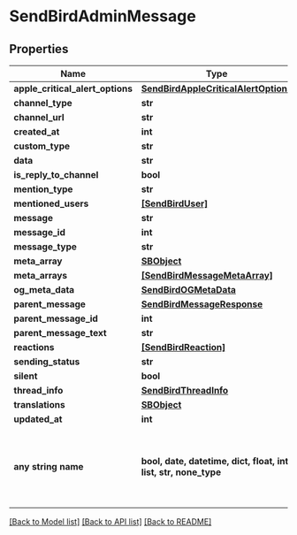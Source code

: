 # SendBirdAdminMessage


## Properties
Name | Type | Description | Notes
------------ | ------------- | ------------- | -------------
**apple_critical_alert_options** | [**SendBirdAppleCriticalAlertOptions**](SendBirdAppleCriticalAlertOptions.md) |  | [optional] 
**channel_type** | **str** |  | [optional] 
**channel_url** | **str** |  | [optional] 
**created_at** | **int** |  | [optional] 
**custom_type** | **str** |  | [optional] 
**data** | **str** |  | [optional] 
**is_reply_to_channel** | **bool** |  | [optional] 
**mention_type** | **str** |  | [optional] 
**mentioned_users** | [**[SendBirdUser]**](SendBirdUser.md) |  | [optional] 
**message** | **str** |  | [optional] 
**message_id** | **int** |  | [optional] 
**message_type** | **str** |  | [optional] 
**meta_array** | [**SBObject**](SBObject.md) |  | [optional] 
**meta_arrays** | [**[SendBirdMessageMetaArray]**](SendBirdMessageMetaArray.md) |  | [optional] 
**og_meta_data** | [**SendBirdOGMetaData**](SendBirdOGMetaData.md) |  | [optional] 
**parent_message** | [**SendBirdMessageResponse**](SendBirdMessageResponse.md) |  | [optional] 
**parent_message_id** | **int** |  | [optional] 
**parent_message_text** | **str** |  | [optional] 
**reactions** | [**[SendBirdReaction]**](SendBirdReaction.md) |  | [optional] 
**sending_status** | **str** |  | [optional] 
**silent** | **bool** |  | [optional] 
**thread_info** | [**SendBirdThreadInfo**](SendBirdThreadInfo.md) |  | [optional] 
**translations** | [**SBObject**](SBObject.md) |  | [optional] 
**updated_at** | **int** |  | [optional] 
**any string name** | **bool, date, datetime, dict, float, int, list, str, none_type** | any string name can be used but the value must be the correct type | [optional]

[[Back to Model list]](../README.md#documentation-for-models) [[Back to API list]](../README.md#documentation-for-api-endpoints) [[Back to README]](../README.md)


